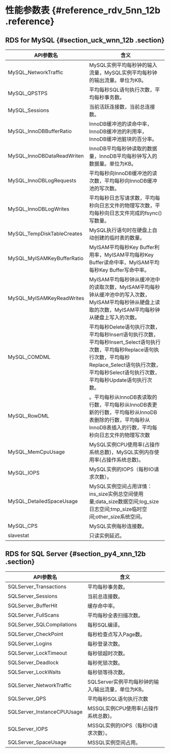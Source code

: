 # 性能参数表 {#reference_rdv_5nn_12b .reference}

## RDS for MySQL {#section_uck_wnn_12b .section}

|API参数名|含义|
|------|--|
|MySQL\_NetworkTraffic|MySQL实例平均每秒钟的输入流量，MySQL实例平均每秒钟的输出流量。单位为KB。|
|MySQL\_QPSTPS|平均每秒SQL语句执行次数，平均每秒事务数。|
|MySQL\_Sessions|当前活跃连接数，当前总连接数。|
|MySQL\_InnoDBBufferRatio|InnoDB缓冲池的读命中率，InnoDB缓冲池的利用率，InnoDB缓冲池脏块的百分率。|
|MySQL\_InnoDBDataReadWriten|InnoDB平均每秒钟读取的数据量，InnoDB平均每秒钟写入的数据量。单位为KB。|
|MySQL\_InnoDBLogRequests|平均每秒向InnoDB缓冲池的读次数，平均每秒向InnoDB缓冲池的写次数。|
|MySQL\_InnoDBLogWrites|平均每秒日志写请求数，平均每秒向日志文件的物理写次数，平均每秒向日志文件完成的fsync\(\)写数量。|
|MySQL\_TempDiskTableCreates|MySQL执行语句时在硬盘上自动创建的临时表的数量。|
|MySQL\_MyISAMKeyBufferRatio|MyISAM平均每秒Key Buffer利用率，MyISAM平均每秒Key Buffer读命中率，MyISAM平均每秒Key Buffer写命中率。|
|MySQL\_MyISAMKeyReadWrites|MyISAM平均每秒钟从缓冲池中的读取次数，MyISAM平均每秒钟从缓冲池中的写入次数，MyISAM平均每秒钟从硬盘上读取的次数，MyISAM平均每秒钟从硬盘上写入的次数。|
|MySQL\_COMDML|平均每秒Delete语句执行次数，平均每秒Insert语句执行次数， 平均每秒Insert\_Select语句执行次数，平均每秒Replace语句执行次数，平均每秒Replace\_Select语句执行次数，平均每秒Select语句执行次数，平均每秒Update语句执行次数。|
|MySQL\_RowDML|。平均每秒从InnoDB表读取的行数，平均每秒从InnoDB表更新的行数，平均每秒从InnoDB表删除的行数，平均每秒从InnoDB表插入的行数，平均每秒向日志文件的物理写次数|
|MySQL\_MemCpuUsage|MySQL实例CPU使用率\(占操作系统总数\)，MySQL实例内存使用率\(占操作系统总数\)。|
|MySQL\_IOPS|MySQL实例的IOPS（每秒IO请求次数）。|
|MySQL\_DetailedSpaceUsage|MySQL实例空间占用详情：ins\_size实例总空间使用量;data\_size数据空间;log\_size日志空间;tmp\_size临时空间;other\_size系统空间。|
|MySQL\_CPS|MySQL实例每秒连接数。|
|slavestat|只读实例延迟。|

## RDS for SQL Server {#section_py4_xnn_12b .section}

|API参数名|含义|
|------|--|
|SQLServer\_Transactions|平均每秒事务数。|
|SQLServer\_Sessions|当前总连接数。|
|SQLServer\_BufferHit|缓存命中率。|
|SQLServer\_FullScans|平均每秒全表扫描次数。|
|SQLServer\_SQLCompilations|每秒SQL编译。|
|SQLServer\_CheckPoint|每秒检查点写入Page数。|
|SQLServer\_Logins|每秒登录次数。|
|SQLServer\_LockTimeout|每秒锁超时次数。|
|SQLServer\_Deadlock|每秒死锁次数。|
|SQLServer\_LockWaits|每秒锁等待次数。|
|SQLServer\_NetworkTraffic|SQLServer实例平均每秒钟的输入/输出流量，单位为KB。|
|SQLServer\_QPS|平均每秒SQL语句执行次数|
|SQLServer\_InstanceCPUUsage|MSSQL实例CPU使用率\(占操作系统总数\)。|
|SQLServer\_IOPS|MSSQL实例的IOPS（每秒IO请求次数）。|
|SQLServer\_SpaceUsage|MSSQL实例空间占用。|

